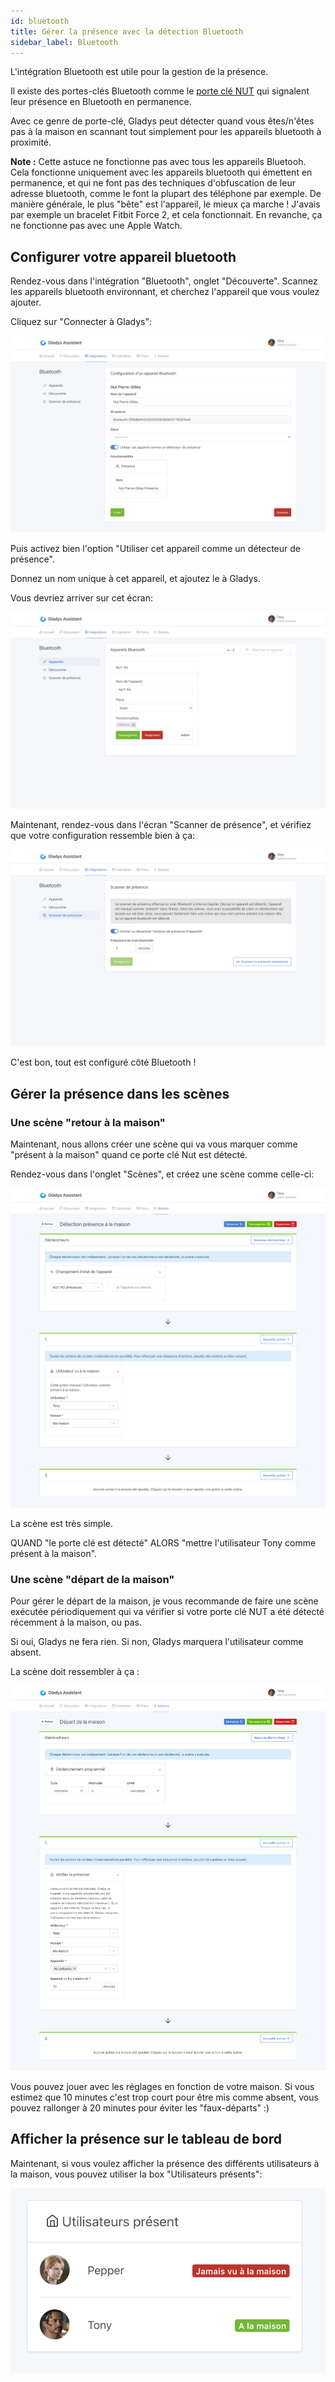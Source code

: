 ```yaml
---
id: bluetooth
title: Gérer la présence avec la détection Bluetooth
sidebar_label: Bluetooth
---
```


L'intégration Bluetooth est utile pour la gestion de la présence.

Il existe des portes-clés Bluetooth comme le [porte clé NUT](https://www.amazon.fr/NUT-%C3%89crou-Mini-Bluetooth-Tracker/dp/B01M664D98/ref=sr_1_1?tag=gladproj-21) qui signalent leur présence en Bluetooth en permanence.

Avec ce genre de porte-clé, Gladys peut détecter quand vous êtes/n'êtes pas à la maison en scannant tout simplement pour les appareils bluetooth à proximité.

**Note :** Cette astuce ne fonctionne pas avec tous les appareils Bluetooh. Cela fonctionne uniquement avec les appareils bluetooth qui émettent en permanence, et qui ne font pas des techniques d'obfuscation de leur adresse bluetooth, comme le font la plupart des téléphone par exemple. De manière générale, le plus "bête" est l'appareil, le mieux ça marche ! J'avais par exemple un bracelet Fitbit Force 2, et cela fonctionnait. En revanche, ça ne fonctionne pas avec une Apple Watch.

## Configurer votre appareil bluetooth

Rendez-vous dans l'intégration "Bluetooth", onglet "Découverte". Scannez les appareils bluetooth environnant, et cherchez l'appareil que vous voulez ajouter.

Cliquez sur "Connecter à Gladys":

![Configurer appareil bluetooth](../../static/img/docs/configuration/bluetooth/configurer-appareil-bluetooth.png)

Puis activez bien l'option "Utiliser cet appareil comme un détecteur de présence".

Donnez un nom unique à cet appareil, et ajoutez le à Gladys.

Vous devriez arriver sur cet écran:

![Configurer appareil bluetooth](../../static/img/docs/configuration/bluetooth/liste-bluetooth.png)

Maintenant, rendez-vous dans l'écran "Scanner de présence", et vérifiez que votre configuration ressemble bien à ça:

![Configurer appareil bluetooth](../../static/img/docs/configuration/bluetooth/parametres-bluetooth.png)

C'est bon, tout est configuré côté Bluetooth !

## Gérer la présence dans les scènes

### Une scène "retour à la maison"

Maintenant, nous allons créer une scène qui va vous marquer comme "présent à la maison" quand ce porte clé Nut est détecté.

Rendez-vous dans l'onglet "Scènes", et créez une scène comme celle-ci:

![Scène retour à la maison](../../static/img/docs/configuration/bluetooth/retour-maison-scene.png)

La scène est très simple.

QUAND "le porte clé est détecté" ALORS "mettre l'utilisateur Tony comme présent à la maison".

### Une scène "départ de la maison"

Pour gérer le départ de la maison, je vous recommande de faire une scène exécutée périodiquement qui va vérifier si votre porte clé NUT a été détecté récemment à la maison, ou pas.

Si oui, Gladys ne fera rien. Si non, Gladys marquera l'utilisateur comme absent.

La scène doit ressembler à ça :

![Scène départ de la maison](../../static/img/docs/configuration/bluetooth/depart-maison-scene.png)

Vous pouvez jouer avec les réglages en fonction de votre maison. Si vous estimez que 10 minutes c'est trop court pour être mis comme absent, vous pouvez rallonger à 20 minutes pour éviter les "faux-départs" :)

## Afficher la présence sur le tableau de bord

Maintenant, si vous voulez afficher la présence des différents utilisateurs à la maison, vous pouvez utiliser la box "Utilisateurs présents":

![Présence dashboard](../../static/img/docs/configuration/bluetooth/presence-dashboard.png)
